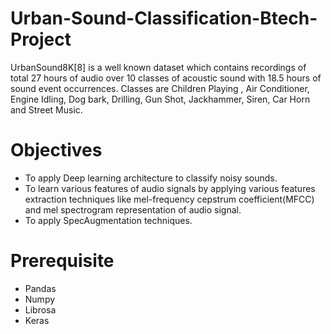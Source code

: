 # Urban-Sound-Classification-Btech-Project
UrbanSound8K[8] is a well known dataset  which contains recordings of total 27 hours of audio over 10 classes of acoustic sound with 18.5 hours of sound event occurrences. Classes are Children Playing , Air Conditioner, Engine Idling, Dog bark, Drilling, Gun Shot, Jackhammer, Siren, Car Horn and Street Music.
# Objectives
* To apply Deep learning architecture to classify noisy sounds.
* To learn various features of audio signals by applying various features extraction
techniques like mel-frequency cepstrum coefficient(MFCC) and mel spectrogram
representation of audio signal.
* To apply SpecAugmentation techniques.
# Prerequisite
* Pandas
* Numpy
* Librosa
* Keras
